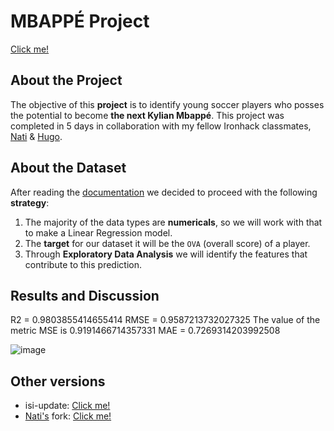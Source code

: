 # MBAPPÉ Project
[Click me!](https://github.com/isi-mube/iron-labs/blob/main/project-mbappe/project-mbapp%C3%A9.ipynb)

## About the Project
The objective of this **project** is to identify young soccer players who posses the potential to become **the next Kylian Mbappé**. This project was completed in 5 days in collaboration with my fellow Ironhack classmates, [Nati](https://github.com/natnaelfe) & [Hugo](https://github.com/HugoIronhack).

## About the Dataset
After reading the [documentation](https://www.kaggle.com/datasets/ekrembayar/fifa-21-complete-player-dataset?select=fifa21_male2.csv) we decided to proceed with the following **strategy**:

1. The majority of the data types are **numericals**, so we will work with that to make a Linear Regression model.
2. The **target** for our dataset it will be the `OVA` (overall score) of a player.
3. Through **Exploratory Data Analysis** we will identify the features that contribute to this prediction.

## Results and Discussion
R2 =  0.9803855414655414
RMSE =  0.9587213732027325
The value of the metric MSE is  0.9191466714357331
MAE =  0.7269314203992508

![image](https://user-images.githubusercontent.com/90038586/224918673-b9409839-749a-41df-bb86-0a1b05306286.png)

## Other versions
* isi-update: [Click me!](https://github.com/isi-mube/iron-labs/tree/main/project-mbappe)
* [Nati's](https://github.com/natnaelfe) fork: [Click me!](https://github.com/natnaelfe/data_mid_bootcamp_project_FIFA_MoneyBall)
